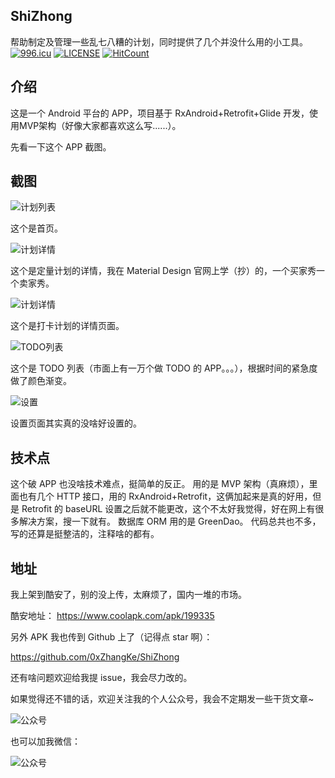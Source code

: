 ## ShiZhong
帮助制定及管理一些乱七八糟的计划，同时提供了几个并没什么用的小工具。
[![996.icu](https://img.shields.io/badge/link-996.icu-red.svg)](https://996.icu) [![LICENSE](https://img.shields.io/badge/license-NPL%20(The%20996%20Prohibited%20License)-blue.svg)](https://github.com/996icu/996.ICU/blob/master/LICENSE) [![HitCount](http://hits.dwyl.io/0xZhangKe/WebSocketDemo.svg)](http://hits.dwyl.io/0xZhangKe/ShiZhong)

## 介绍
这是一个 Android 平台的 APP，项目基于 RxAndroid+Retrofit+Glide 开发，使用MVP架构（好像大家都喜欢这么写......）。


先看一下这个 APP 截图。
## 截图

![计划列表](screenshots/show_plan.jpg)

这个是首页。


![计划详情](screenshots/ration_plan_detail.jpg)

这个是定量计划的详情，我在 Material Design 官网上学（抄）的，一个买家秀一个卖家秀。


![计划详情](screenshots/clock_plan_detail.jpg)

这个是打卡计划的详情页面。


![TODO列表](screenshots/show_todo.jpg)

这个是 TODO 列表（市面上有一万个做 TODO 的 APP。。。），根据时间的紧急度做了颜色渐变。


![设置](screenshots/setting.jpg)

设置页面其实真的没啥好设置的。

## 技术点
这个破 APP 也没啥技术难点，挺简单的反正。 
用的是 MVP 架构（真麻烦），里面也有几个 HTTP 接口，用的 RxAndroid+Retrofit，这俩加起来是真的好用，但是 Retrofit 的 baseURL 设置之后就不能更改，这个不太好我觉得，好在网上有很多解决方案，搜一下就有。
数据库 ORM 用的是 GreenDao。
代码总共也不多，写的还算是挺整洁的，注释啥的都有。

## 地址
我上架到酷安了，别的没上传，太麻烦了，国内一堆的市场。

酷安地址：
https://www.coolapk.com/apk/199335


另外 APK 我也传到 Github 上了（记得点 star 啊）：

https://github.com/0xZhangKe/ShiZhong

还有啥问题欢迎给我提 issue，我会尽力改的。

如果觉得还不错的话，欢迎关注我的个人公众号，我会不定期发一些干货文章~

![公众号](screenshots/qrcode_for_gsubscription.jpg)

也可以加我微信：

![公众号](screenshots/qrcode_for_account.jpg)
